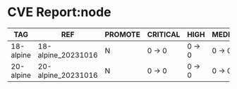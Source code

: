 # CVE Report:node
|    TAG    |        REF         | PROMOTE | CRITICAL |  HIGH  | MEDIUM |  LOW   | UNKNOWN |
|-----------|--------------------|---------|----------|--------|--------|--------|---------|
| 18-alpine | 18-alpine_20231016 | N       | 0 -> 0   | 0 -> 0 | 0 -> 0 | 0 -> 0 | 0 -> 0  |
| 20-alpine | 20-alpine_20231016 | N       | 0 -> 0   | 0 -> 0 | 0 -> 0 | 0 -> 0 | 0 -> 0  |
